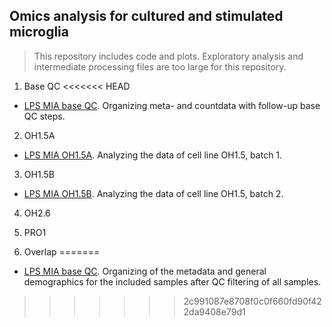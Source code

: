 ## Omics analysis for cultured and stimulated microglia 

> This repository includes code and plots. Exploratory analysis and intermediate processing files are too large for this repository.

1. Base QC
<<<<<<< HEAD
- [LPS MIA base QC](https://ar-kie.github.io/LPS-MIA/docs/LPS-MIA-base.html). Organizing meta- and countdata with follow-up base QC steps. 

2. OH1.5A
- [LPS MIA OH1.5A](https://ar-kie.github.io/LPS-MIA/docs/LPS-MIA-OH1.5A.html). Analyzing the data of cell line OH1.5, batch 1.

3. OH1.5B
- [LPS MIA OH1.5B](https://ar-kie.github.io/LPS-MIA/docs/LPS-MIA-base.html). Analyzing the data of cell line OH1.5, batch 2.

4. OH2.6

5. PRO1

6. Overlap
=======
- [LPS MIA base QC](https://ar-kie.github.io/LPS-MIA/docs/LPS-MIA-base.html). Organizing of the metadata and general demographics for the included samples after QC filtering of all samples. 

>>>>>>> 2c991087e8708f0c0f660fd90f422da9408e79d1
